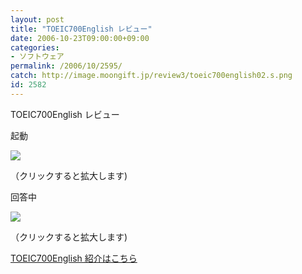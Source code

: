 ```yaml
---
layout: post
title: "TOEIC700English レビュー"
date: 2006-10-23T09:00:00+09:00
categories:
- ソフトウェア
permalink: /2006/10/2595/
catch: http://image.moongift.jp/review3/toeic700english02.s.png
id: 2582
---
```

TOEIC700English レビュー  
<!--more-->

起動

  

[![](http://image.moongift.jp/review3/toeic700english01.s.png)](http://image.moongift.jp/review3/toeic700english01.png)  
  
（クリックすると拡大します)

  

回答中

  

[![](http://image.moongift.jp/review3/toeic700english02.s.png)](http://image.moongift.jp/review3/toeic700english02.png)  
  
（クリックすると拡大します)

  

[TOEIC700English 紹介はこちら](http://oss.moongift.jp/intro/i-2594.html)

